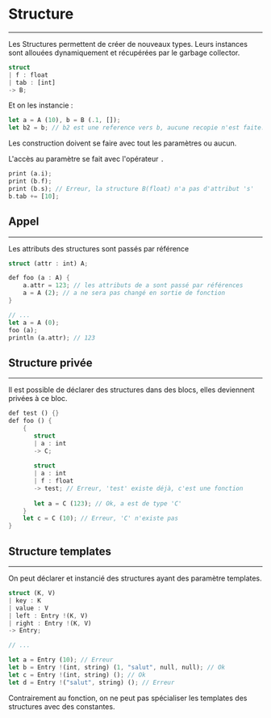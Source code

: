 # Structure 
<hr>

Les Structures permettent de créer de nouveaux types. Leurs instances sont allouées dynamiquement et récupérées par le garbage collector.


```Rust
struct 
| f : float
| tab : [int]
-> B;
```


Et on les instancie :

```Rust
let a = A (10), b = B (.1, []);
let b2 = b; // b2 est une reference vers b, aucune recopie n'est faite.

```

Les construction doivent se faire avec tout les paramètres ou aucun.


L'accès au paramètre se fait avec l'opérateur `.`

```Rust
print (a.i);
print (b.f);
print (b.s); // Erreur, la structure B(float) n'a pas d'attribut 's'
b.tab += [10];
```


## Appel
----------

Les attributs des structures sont passés par référence
```Rust
struct (attr : int) A;

def foo (a : A) {
    a.attr = 123; // les attributs de a sont passé par références
    a = A (2); // a ne sera pas changé en sortie de fonction
}

// ...
let a = A (0);
foo (a);
println (a.attr); // 123
```


## Structure privée
---------------------

 Il est possible de déclarer des structures dans des blocs, elles deviennent privées à ce bloc.

 ```Rust
 def test () {}
 def foo () {
     {
        struct 
		| a : int 
		-> C;
		
        struct 
		| a : int 
		| f : float 
		-> test; // Erreur, 'test' existe déjà, c'est une fonction
		
        let a = C (123); // Ok, a est de type 'C'
     }
     let c = C (10); // Erreur, 'C' n'existe pas
 }
 ```


## Structure templates
<hr>

On peut déclarer et instancié des structures ayant des paramètre templates.
```Rust
struct (K, V)
| key : K
| value : V
| left : Entry !(K, V)
| right : Entry !(K, V)
-> Entry;

// ...

let a = Entry (10); // Erreur
let b = Entry !(int, string) (1, "salut", null, null); // Ok
let c = Entry !(int, string) (); // Ok
let d = Entry !("salut", string) (); // Erreur
```


Contrairement au fonction, on ne peut pas spécialiser les templates des structures avec des constantes.





